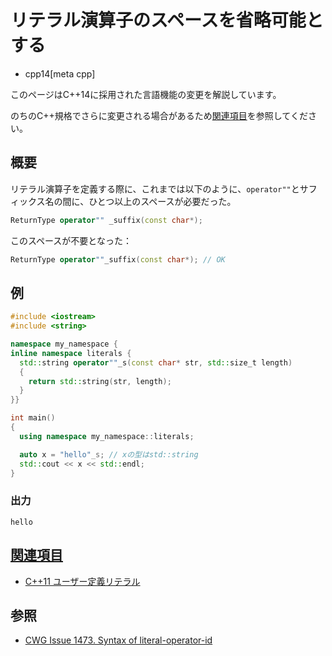 # リテラル演算子のスペースを省略可能とする
* cpp14[meta cpp]

<!-- start lang caution -->

このページはC++14に採用された言語機能の変更を解説しています。

のちのC++規格でさらに変更される場合があるため[関連項目](#relative-page)を参照してください。

<!-- last lang caution -->

## 概要
リテラル演算子を定義する際に、これまでは以下のように、`operator""`とサフィックス名の間に、ひとつ以上のスペースが必要だった。

```cpp
ReturnType operator"" _suffix(const char*);
```

このスペースが不要となった：

```cpp
ReturnType operator""_suffix(const char*); // OK
```


## 例
```cpp example
#include <iostream>
#include <string>

namespace my_namespace {
inline namespace literals {
  std::string operator""_s(const char* str, std::size_t length)
  {
    return std::string(str, length);
  }
}}

int main()
{
  using namespace my_namespace::literals;

  auto x = "hello"_s; // xの型はstd::string
  std::cout << x << std::endl;
}
```

### 出力
```
hello
```


## <a id="relative-page" href="#relative-page">関連項目</a>
- [C++11 ユーザー定義リテラル](/lang/cpp11/user_defined_literals.md)


## 参照
- [CWG Issue 1473. Syntax of literal-operator-id](https://wg21.cmeerw.net/cwg/issue1473)